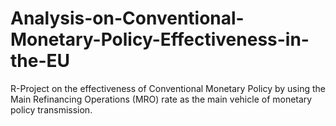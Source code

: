 # Analysis-on-Conventional-Monetary-Policy-Effectiveness-in-the-EU

R-Project on the effectiveness of Conventional Monetary Policy by using the Main Refinancing Operations (MRO) rate as the main vehicle of monetary policy transmission.
